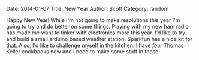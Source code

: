 Date: 2014-01-07
Title: New Year
Author: Scott
Category: random

Happy New Year!  While I'm not going to make resolutions this year I'm going to try and do better on some things.  Playing with my new ham radio has made me want to tinker with electronics more this year.  I'd like to try and build a small arduino based weather station.  Sparkfun has a nice kit for that.  Also, I'd like to challenge myself in the kitchen.  I have *four* Thomas Keller cookbooks now and I need to make some stuff in those!  

